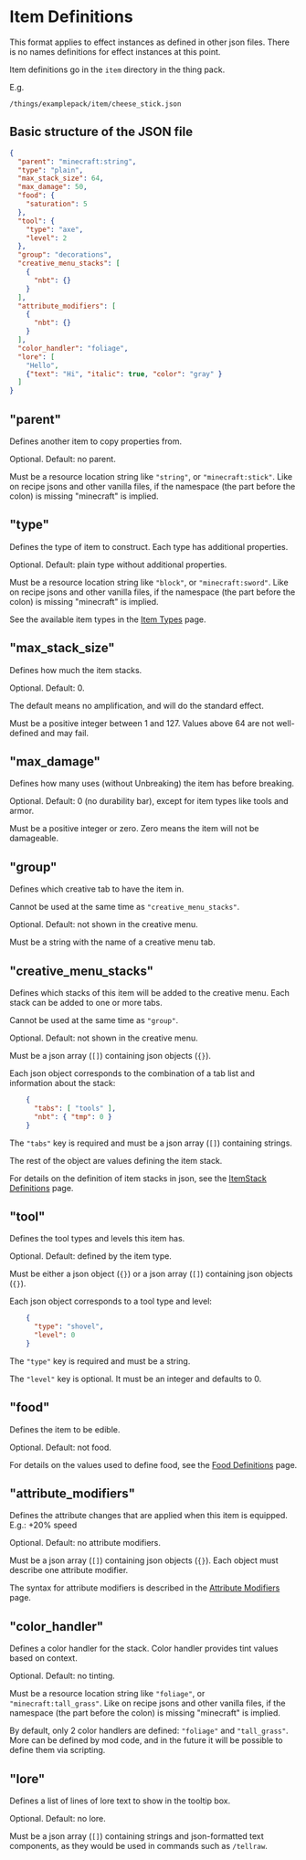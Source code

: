 # Item Definitions

This format applies to effect instances as defined in other json files. There is no names definitions for effect instances
at this point.

Item definitions go in the `item` directory in the thing pack.

E.g.
```
/things/examplepack/item/cheese_stick.json
```

## Basic structure of the JSON file

```json
{
  "parent": "minecraft:string",
  "type": "plain",
  "max_stack_size": 64,
  "max_damage": 50,
  "food": {
    "saturation": 5
  },
  "tool": {
    "type": "axe",
    "level": 2
  },
  "group": "decorations",
  "creative_menu_stacks": [
    {
      "nbt": {}
    }
  ],
  "attribute_modifiers": [
    {
      "nbt": {}
    }
  ],
  "color_handler": "foliage",
  "lore": [
    "Hello",
    {"text": "Hi", "italic": true, "color": "gray" }
  ]
}
```

## "parent"

Defines another item to copy properties from.

Optional. Default: no parent.

Must be a resource location string like `"string"`, or `"minecraft:stick"`. Like on recipe jsons and other vanilla files,
if the namespace (the part before the colon) is missing "minecraft" is implied.

## "type"

Defines the type of item to construct. Each type has additional properties.

Optional. Default: plain type without additional properties.

Must be a resource location string like `"block"`, or `"minecraft:sword"`. Like on recipe jsons and other vanilla files,
if the namespace (the part before the colon) is missing "minecraft" is implied.

See the available item types in the [Item Types](./ItemTypes.md) page.

## "max_stack_size"

Defines how much the item stacks.

Optional. Default: 0.

The default means no amplification, and will do the standard effect.

Must be a positive integer between 1 and 127. Values above 64 are not well-defined and may fail.

## "max_damage"

Defines how many uses (without Unbreaking) the item has before breaking.

Optional. Default: 0 (no durability bar), except for item types like tools and armor.

Must be a positive integer or zero. Zero means the item will not be damageable.

## "group"

Defines which creative tab to have the item in.

Cannot be used at the same time as `"creative_menu_stacks"`.

Optional. Default: not shown in the creative menu.

Must be a string with the name of a creative menu tab.

## "creative_menu_stacks"

Defines which stacks of this item will be added to the creative menu. Each stack can be added to one or more tabs.

Cannot be used at the same time as `"group"`.

Optional. Default: not shown in the creative menu.

Must be a json array (`[]`) containing json objects (`{}`).

Each json object corresponds to the combination of a tab list and information about the stack:

```json
    {
      "tabs": [ "tools" ],
      "nbt": { "tmp": 0 }
    }
```

The `"tabs"` key is required and must be a json array (`[]`) containing strings.

The rest of the object are values defining the item stack.

For details on the definition of item stacks in json, see the [ItemStack Definitions](./ItemStack.md) page.

## "tool"

Defines the tool types and levels this item has.

Optional. Default: defined by the item type.

Must be either a json object (`{}`) or a json array (`[]`) containing json objects (`{}`).

Each json object corresponds to a tool type and level:

```json
    {
      "type": "shovel",
      "level": 0
    }
```

The `"type"` key is required and must be a string.

The `"level"` key is optional. It must be an integer and defaults to 0.

## "food"

Defines the item to be edible.

Optional. Default: not food.

For details on the values used to define food, see the [Food Definitions](./Food.md) page.

## "attribute_modifiers"

Defines the attribute changes that are applied when this item is equipped. E.g.: +20% speed

Optional. Default: no attribute modifiers.

Must be a json array (`[]`) containing json objects (`{}`). Each object must describe one attribute modifier.

The syntax for attribute modifiers is described in the [Attribute Modifiers](./AttributeModifiers.md) page.

## "color_handler"

Defines a color handler for the stack. Color handler provides tint values based on context.

Optional. Default: no tinting.

Must be a resource location string like `"foliage"`, or `"minecraft:tall_grass"`. Like on recipe jsons and other vanilla files,
if the namespace (the part before the colon) is missing "minecraft" is implied.

By default, only 2 color handlers are defined: `"foliage"` and `"tall_grass"`. More can be defined by mod code, and in the future it will be possible to define them via scripting.

## "lore"

Defines a list of lines of lore text to show in the tooltip box.

Optional. Default: no lore.

Must be a json array (`[]`) containing strings and json-formatted text components, as they would be used in commands such as `/tellraw`.
